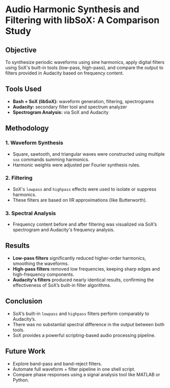 # Audio Harmonic Synthesis and Filtering with libSoX: A Comparison Study

## Objective
To synthesize periodic waveforms using sine harmonics, apply digital filters using SoX's built-in tools (low-pass, high-pass), and compare the output to filters provided in Audacity based on frequency content.

## Tools Used
- **Bash + SoX (libSoX):** waveform generation, filtering, spectrograms
- **Audacity:** secondary filter tool and spectrum analyzer
- **Spectrogram Analysis:** via SoX and Audacity

## Methodology

### 1. Waveform Synthesis
- Square, sawtooth, and triangular waves were constructed using multiple `sox` commands summing harmonics.
- Harmonic weights were adjusted per Fourier synthesis rules.

### 2. Filtering
- SoX's `lowpass` and `highpass` effects were used to isolate or suppress harmonics.
- These filters are based on IIR approximations (like Butterworth).

### 3. Spectral Analysis
- Frequency content before and after filtering was visualized via SoX’s spectrogram and Audacity's frequency analysis.

## Results
- **Low-pass filters** significantly reduced higher-order harmonics, smoothing the waveforms.
- **High-pass filters** removed low frequencies, keeping sharp edges and high-frequency components.
- **Audacity's filters** produced nearly identical results, confirming the effectiveness of SoX’s built-in filter algorithms.

## Conclusion
- SoX’s built-in `lowpass` and `highpass` filters perform comparably to Audacity’s.
- There was no substantial spectral difference in the output between both tools.
- SoX provides a powerful scripting-based audio processing pipeline.

## Future Work
- Explore band-pass and band-reject filters.
- Automate full waveform + filter pipeline in one shell script.
- Compare phase responses using a signal analysis tool like MATLAB or Python.
